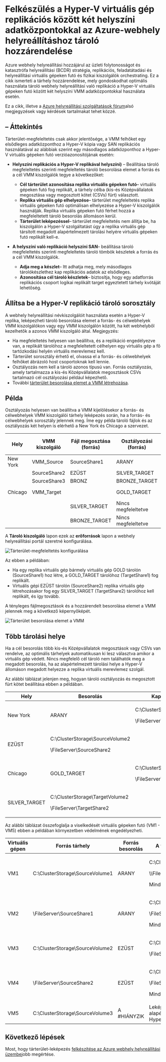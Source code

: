 <properties
    pageTitle="Feleltesse meg a Hyper-V virtuális gép replikációs helyszíni adatközpontokkal között az Azure webhely helyreállítási tárterület |} Microsoft Azure"
    description="Felkészülés a Hyper-V virtuális gép replikációs között két helyszíni adatközpontokkal az Azure-webhely helyreállításhoz tároló hozzárendelése."
    services="site-recovery"
    documentationCenter=""
    authors="rayne-wiselman"
    manager="jwhit"
    editor=""/>

<tags
    ms.service="site-recovery"
    ms.devlang="na"
    ms.topic="article"
    ms.tgt_pltfrm="na"
    ms.workload="storage-backup-recovery"
    ms.date="07/06/2016"
    ms.author="raynew"/>


# <a name="prepare-storage-mapping-for-hyper-v-virtual-machine-replication-between-two-on-premises-datacenters-with-azure-site-recovery"></a>Felkészülés a Hyper-V virtuális gép replikációs között két helyszíni adatközpontokkal az Azure-webhely helyreállításhoz tároló hozzárendelése


Azure webhely helyreállítási hozzájárul az üzleti folytonosságot és katasztrófa helyreállítási (BCDR) stratégia, replikációs, feladatátadási és helyreállítási virtuális gépeken futó és fizikai kiszolgálók orchestrating. Ez a cikk ismerteti a tárhely hozzárendelése, mely gondoskodhat optimális használata tároló webhely helyreállítási való replikáció a Hyper-V virtuális gépeken futó között két helyszíni VMM adatközpontokkal használata esetén.

Ez a cikk, illetve a [Azure helyreállítási szolgáltatások fórum](https://social.msdn.microsoft.com/forums/azure/home?forum=hypervrecovmgr)alsó megjegyzések vagy kérdések tartalmakat tehet közzé.

## <a name="overview"></a>– Áttekintés

Tárterület-megfeleltetés csak akkor jelentősége, a VMM felhőket egy elsődleges adatközponthoz a Hyper-V kópia vagy SAN replikációs használatával az alábbiak szerint egy másodlagos adatközponthoz a Hyper-V virtuális gépeken futó verzióazonosítójának esetén:


- **Helyszíni replikációs a Hyper-V replikával helyszíni)** – Beállítása tároló megfeleltetés szerinti megfeleltetés tároló besorolása elemet a forrás és a cél VMM kiszolgálók tegye a következőket:

    - **Cél tárterület azonosítása replika virtuális gépeken futó**– virtuális gépeken futó fog replikált, a tárhely célba (kis-és Középvállalatok megosztása vagy megosztott kötet (CSVs) fürt) választott.
    - **Replika virtuális gép elhelyezése**– tárterület megfeleltetés replika virtuális gépeken futó optimálisan elhelyezése a Hyper-V kiszolgálók használják. Replika virtuális gépeken futó férhet hozzá a megfeleltetett tároló besorolás állomáson kerül.
    - **Tárterület leképezéssel**– tárterület megfeleltetés nem állítja be, ha kiszolgálón a Hyper-V szolgáltatást úgy a replika virtuális gép társított megadott alapértelmezett tárolási helyére virtuális gépeken futó replikált kell-e.

- **A helyszíni való replikáció helyszíni SAN**– beállítása tároló megfeleltetés szerinti megfeleltetés tároló tömbök készletek a forrás és a cél VMM kiszolgálók.
    - **Adja meg a készlet**– Itt adhatja meg, mely másodlagos tárolókészlethez kap replikációs adatok az elsődleges.
    - **Azonosítása cél tároló készletek**– biztosítja, hogy egy adatforrás replikációs csoport logikai replikált target egyeztetett tárhely kvótáját lehetőség.

## <a name="set-up-storage-classifications-for-hyper-v-replication"></a>Állítsa be a Hyper-V replikáció tároló sorosztály

A webhely helyreállítási névkiszolgálóit használata esetén a Hyper-V replika, leképezheti tároló besorolása elemet a forrás- és célwebhelyek VMM kiszolgálókon vagy egy VMM kiszolgálón között, ha két webhelyből kezelhetők a azonos VMM kiszolgáló által. Megjegyzés:

- Ha megfeleltetés helyesen van beállítva, és a replikáció engedélyezve van, a replikált tárolóhoz a megfeleltetett célhelyen egy virtuális gép a fő tartózkodási helyén virtuális merevlemez kell.
- Tárterület sorosztály érhető el, olvassa el a forrás- és célwebhelyek felhőket ábrázoló host csoportoknak kell lennie.
- Osztályozás nem kell a tároló azonos típusú van. Forrás osztályozás, amely tartalmazza a kis-és Középvállalatok megosztások CSVs tartalmazó cél osztályozási például képezhető.
- További [tárterület besorolása elemet a VMM létrehozása](https://technet.microsoft.com/library/gg610685.aspx).

## <a name="example"></a>Példa

Osztályozás helyesen van beállítva a VMM kijelölésekor a forrás- és célwebhelyek VMM kiszolgálói tárhely leképezés során, ha a forrás- és célwebhelyek sorosztály jelennek meg. Íme egy példa tároló fájlok és az osztályozás két helyen is elérhető a New York és Chicago a szervezet.

**Hely** | **VMM kiszolgáló** | **Fájl megosztása (forrás)** | **Osztályozási (forrás)** | **Megfeleltetve** | **Fájl megosztása (cél)**
---|---|--- |---|---|---
New York | VMM_Source| SourceShare1 | ARANY | GOLD_TARGET | TargetShare1
 |  | SourceShare2 | EZÜST | SILVER_TARGET | TargetShare2
 | | SourceShare3 | BRONZ | BRONZE_TARGET | TargetShare3
Chicago | VMM_Target |  | GOLD_TARGET | Nincs megfeleltetve |
| | | SILVER_TARGET | Nincs megfeleltetve |
 | | | BRONZE_TARGET | Nincs megfeleltetve

A **Tároló kiszolgáló** lapon ezek az **erőforrások** lapon a webhely helyreállítási portál szeretné konfigurálása.

![Tárterület-megfeleltetés konfigurálása](./media/site-recovery-storage-mapping/storage-mapping1.png)

Az ebben a példában:
- Ha egy replika virtuális gép bármely virtuális gép GOLD tárolón (SourceShare1) hoz létre, a GOLD_TARGET tárolóhoz (TargetShare1) fog replikált.
- Virtuális gépi EZÜST tárolón (SourceShare2) replika virtuális gép létrehozásakor fog egy SILVER_TARGET (TargetShare2) tárolóhoz kell replikált, és így tovább.

A tényleges fájlmegosztások és a hozzárendelt besorolása elemet a VMM jelennek meg a következő képernyőképét.

![Tárterület besorolása elemet a VMM](./media/site-recovery-storage-mapping/storage-mapping2.png)

## <a name="multiple-storage-locations"></a>Több tárolási helye

Ha a cél besorolás több kis-és Középvállalatok megosztások vagy CSVs van rendelve, az optimális tárhelyek automatikusan ki lesz választva amikor a virtuális gép védett. Nincs megfelelő cél tároló nem találhatók meg a megadott besorolás, ha az alapértelmezett tárolási helye a Hyper-V állomáson megadott helyezze a replika virtuális merevlemez szolgál.

Az alábbi táblázat jelenjen meg, hogyan tároló osztályozás és megosztott fürt kötet beállítása ebben a példában.

**Hely** | **Besorolás** | **Kapcsolódó tárhely**
---|---|---
New York | ARANY | <p>C:\ClusterStorage\SourceVolume1</p><p>\\FileServer\SourceShare1</p>
 | EZÜST | <p>C:\ClusterStorage\SourceVolume2</p><p>\\FileServer\SourceShare2</p>
Chicago | GOLD_TARGET | <p>C:\ClusterStorage\TargetVolume1</p><p>\\FileServer\TargetShare1</p>
 | SILVER_TARGET| <p>C:\ClusterStorage\TargetVolume2</p><p>\\FileServer\TargetShare2</p>

Az alábbi táblázat összefoglalja a viselkedését virtuális gépeken futó (VM1 - VM5) ebben a példában környezetben védelmének engedélyezheti.

**Virtuális gépen** | **Forrás tárhely** | **Forrás besorolás** | **A target egyeztetett tárhely**
---|---|---|---
VM1 | C:\ClusterStorage\SourceVolume1 | ARANY | <p>C:\ClusterStorage\SourceVolume1</p><p>\\\FileServer\SourceShare1</p><p>Mindkét GOLD_TARGET</p>
VM2 | \\FileServer\SourceShare1 | ARANY | <p>C:\ClusterStorage\SourceVolume1</p><p>\\FileServer\SourceShare1</p> <p>Mindkét GOLD_TARGET</p>
VM3 | C:\ClusterStorage\SourceVolume2 | EZÜST | <p>C:\ClusterStorage\SourceVolume2</p><p>\FileServer\SourceShare2</p>
VM4 | \FileServer\SourceShare2 | EZÜST |<p>C:\ClusterStorage\SourceVolume2</p><p>\\FileServer\SourceShare2</p><p>Mindkét SILVER_TARGET</p>
VM5 | C:\ClusterStorage\SourceVolume3 | A #HIÁNYZIK | Leképezéssel, így az alapértelmezett tárolási helye a Hyper-V fogadó használják

## <a name="next-steps"></a>Következő lépések

Most, hogy tárterület-leképezés [felkészítése az Azure webhely helyreállítási üzembe](site-recovery-best-practices.md)jobb megértése.
